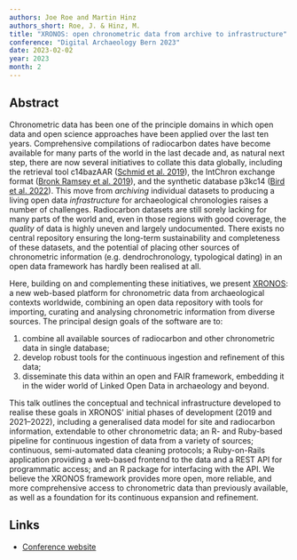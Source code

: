 ```yaml
---
authors: Joe Roe and Martin Hinz
authors_short: Roe, J. & Hinz, M.
title: "XRONOS: open chronometric data from archive to infrastructure"
conference: "Digital Archaeology Bern 2023"
date: 2023-02-02
year: 2023
month: 2
---
```


## Abstract

Chronometric data has been one of the principle domains in which open data and open science approaches have been applied over the last ten years.
Comprehensive compilations of radiocarbon dates have become available for many parts of the world in the last decade and, as natural next step, there are now several initiatives to collate this data globally, including the retrieval tool c14bazAAR ([Schmid et al. 2019](https://doi.org/10.21105/joss.01914)), the IntChron exchange format ([Bronk Ramsey et al. 2019](https://doi.org/10.1017/RDC.2019.21)), and the synthetic database p3kc14 ([Bird et al. 2022](https://doi.org/10.1038/s41597-022-01118-7)).
This move from *archiving* individual datasets to producing a living open data *infrastructure* for archaeological chronologies raises a number of challenges.
Radiocarbon datasets are still sorely lacking for many parts of the world and, even in those regions with good coverage, the *quality* of data is highly uneven and largely undocumented.
There exists no central repository ensuring the long-term sustainability and completeness of these datasets,
and the potential of placing other sources of chronometric information (e.g. dendrochronology, typological dating) in an open data framework has hardly been realised at all.

Here, building on and complementing these initiatives, we present [XRONOS](https://xronos.ch): a new web-based platform for chronometric data from archaeological contexts worldwide, combining an open data repository with tools for importing, curating and analysing chronometric information from diverse sources.
The principal design goals of the software are to:

1. combine all available sources of radiocarbon and other chronometric data in single database;
2. develop robust tools for the continuous ingestion and refinement of this data;
3. disseminate this data within an open and FAIR framework, embedding it in the wider world of Linked Open Data in archaeology and beyond.

This talk outlines the conceptual and technical infrastructure developed to realise these goals in XRONOS' initial phases of development (2019 and 2021–2022), including
a generalised data model for site and radiocarbon information, extendable to other chronometric data;
an R- and Ruby-based pipeline for continuous ingestion of data from a variety of sources;
continuous, semi-automated data cleaning protocols;
a Ruby-on-Rails application providing a web-based frontend to the data and a REST API for programmatic access;
and an R package for interfacing with the API.
We believe the XRONOS framework provides more open, more reliable, and more comprehensive access to chronometric data than previously available, as well as a foundation for its continuous expansion and refinement.

## Links

* [Conference website](https://dab23.archaeological.science/abstracts/roe_hinz/)
